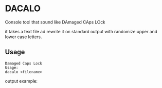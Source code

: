 DACALO
======

Console tool that sound like DAmaged CAps LOck

it takes a text file ad rewrite it on standard output with randomize upper and lower case letters.

## Usage

```
Damaged Caps Lock
Usage:
dacalo <filename>
```

output example:


